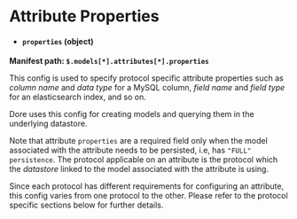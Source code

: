 # Attribute Properties

* #### `properties` (object)

**Manifest path: `$.models[*].attributes[*].properties`**

This config is used to specify protocol specific attribute properties such as *column name* and *data type* for a 
MySQL column, *field name* and *field type* for an elasticsearch index, and so on.

Dore uses this config for creating models and querying them in the underlying
datastore.

Note that attribute `properties` are a required field only when the model associated with the attribute
needs to be persisted, i.e, has `"FULL"` `persistence`. The protocol applicable on an attribute is
the protocol which the *datastore* linked to the model associated with the attribute is using.

Since each protocol has different requirements for configuring an attribute,
this config varies from one protocol to the other. Please refer to the protocol specific sections below for further 
details.

